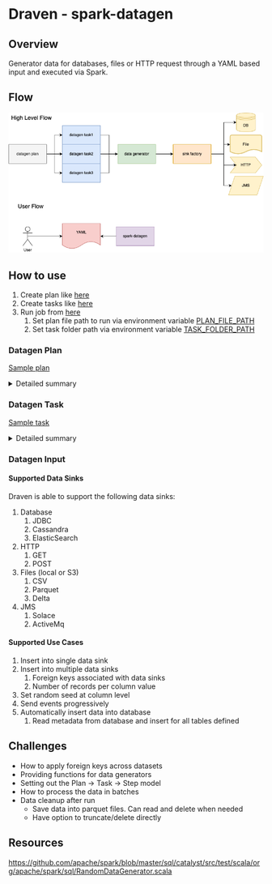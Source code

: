 # Draven - spark-datagen

## Overview

Generator data for databases, files or HTTP request through a YAML based input and executed via Spark.

## Flow

![draven high level design](design/draven-design.png "High level design")

## How to use

1. Create plan like [here](app/src/main/resources/plan/customer-create-plan.yaml)
2. Create tasks like [here](app/src/main/resources/task/postgres/postgres-customer-task.yaml)
3. Run job from [here](app/src/main/scala/com/github/pflooky/datagen/App.scala)
   1. Set plan file path to run via environment variable [PLAN_FILE_PATH](app/src/main/resources/application.conf)
   2. Set task folder path via environment variable [TASK_FOLDER_PATH](app/src/main/resources/application.conf)

### Datagen Plan

[Sample plan](app/src/main/resources/plan/customer-create-plan.yaml)

<details><summary>Detailed summary</summary><br>

```yaml
name: "customer_create_plan"
description: "Create customers in JDBC and Cassandra"
tasks:
  #list of tasks to execute
  - name: "jdbc_customer_accounts_table_create"
    #Name of the data source with configuration as defined in application.conf
    sinkName: "postgres"
  - name: "parquet_transaction_file"
    sinkName: "parquet"
  - name: "cassandra_customer_status_table_create"
    sinkName: "cassandra"
    #Can disable tasks
    enabled: false
  - name: "cassandra_customer_transactions_table_create"
    sinkName: "cassandra"
    enabled: false

sinkOptions:
  #Define a static seed if you want consistent data produced
  seed: "1"
  #Define any foreign keys that should match across data tasks
  foreignKeys:
    #The foreign key name with naming convention [sinkName].[schema].[column name]
    "postgres.accounts.account_number":
      #List of columns to match with same naming convention
      - "parquet.transactions.account_id"
```

</details>

### Datagen Task

[Sample task](app/src/main/resources/task/postgres/postgres-transaction-task.yaml)

<details><summary>Detailed summary</summary><br>

Simple sample

```yaml
name: "jdbc_customer_accounts_table_create"
steps:
  #Define one or more steps within a task
  - name: "accounts"
    type: "postgres"
    count:
      #Number of records to generate
      total: 10
    #Define any Spark options to pass when pushing data
    options:
      dbtable: "account.accounts"
    schema:
      #How to discover the schema: only supports manual for now
      type: "manual"
      fields:
        - name: "account_number"
          #Data type of column: string, int, double, date
          type: "string"
          generator:
            #Type of data generator: regex, random, oneOf
            type: "regex"
            #Options to set per type of generator
            options:
              regex: "ACC1[0-9]{5,10}"
              seed: 1 #Can set the random seed at column level
        - name: "account_status"
          type: "string"
          generator:
            type: "oneOf"
            options:
              #List of potential values
              oneOf:
                - "open"
                - "closed"
        - name: "open_date"
          type: "date"
          generator:
            type: "random"
            #`options` is optional, will revert to defaults if not defined
            options:
              minValue: "2020-01-01" #Default: now() - 5 days
              maxValue: "2022-12-31" #Default: now()
        - name: "created_by"
          type: "string"
          generator:
            type: "random"
            options:
              minLength: 10  #Default: 1
              maxLength: 100 #Default: 20
        - name: "customer_id"
          type: "int"
          generator:
            type: "random"
            options:
              minValue: 0    #Default: 0
              maxValue: 100  #Default: 1
```

With multiple records per foreign key

```yaml
name: "parquet_transaction_file"
steps:
  - name: "transactions"
    type: "parquet"
    options:
      path: "/tmp/sample/parquet/transactions"
    count:
      #Number of records per column to generate
      perColumn:
        #Can be based on multiple columns
        columnNames:
          - "account_id"
        #Can define simple count of records
        count: 10
        #Or define generator for number of records (has to be int generator)
        generator:
          type: "random"
          options:
            minValue: 1
            maxValue: 10
...
```

</details>

### Datagen Input

#### Supported Data Sinks

Draven is able to support the following data sinks:

1. Database
   1. JDBC
   2. Cassandra
   3. ElasticSearch
2. HTTP
   1. GET
   2. POST
3. Files (local or S3)
   1. CSV
   2. Parquet
   3. Delta
4. JMS
   1. Solace
   2. ActiveMq

#### Supported Use Cases

1. Insert into single data sink
2. Insert into multiple data sinks
   1. Foreign keys associated with data sinks
   2. Number of records per column value
3. Set random seed at column level
4. Send events progressively
5. Automatically insert data into database
   1. Read metadata from database and insert for all tables defined

## Challenges

- How to apply foreign keys across datasets
- Providing functions for data generators
- Setting out the Plan -> Task -> Step model
- How to process the data in batches
- Data cleanup after run
  - Save data into parquet files. Can read and delete when needed
  - Have option to truncate/delete directly

## Resources

https://github.com/apache/spark/blob/master/sql/catalyst/src/test/scala/org/apache/spark/sql/RandomDataGenerator.scala
